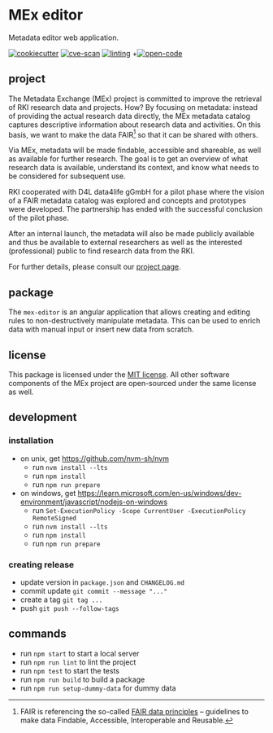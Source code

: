 # MEx editor

Metadata editor web application.

[![cookiecutter](https://github.com/robert-koch-institut/mex-editor/actions/workflows/cookiecutter.yml/badge.svg)](https://github.com/robert-koch-institut/mex-template)
[![cve-scan](https://github.com/robert-koch-institut/mex-editor/actions/workflows/cve-scan.yml/badge.svg)](https://github.com/robert-koch-institut/mex-editor/actions/workflows/cve-scan.yml)
[![linting](https://github.com/robert-koch-institut/mex-editor/actions/workflows/linting.yml/badge.svg)](https://github.com/robert-koch-institut/mex-editor/actions/workflows/linting.yml)
+[![open-code](https://github.com/robert-koch-institut/mex-editor/actions/workflows/open-code.yml/badge.svg)](https://gitlab.opencode.de/robert-koch-institut/mex/mex-editor)

## project

The Metadata Exchange (MEx) project is committed to improve the retrieval of RKI
research data and projects. How? By focusing on metadata: instead of providing the
actual research data directly, the MEx metadata catalog captures descriptive information
about research data and activities. On this basis, we want to make the data FAIR[^1] so
that it can be shared with others.

Via MEx, metadata will be made findable, accessible and shareable, as well as available
for further research. The goal is to get an overview of what research data is available,
understand its context, and know what needs to be considered for subsequent use.

RKI cooperated with D4L data4life gGmbH for a pilot phase where the vision of a
FAIR metadata catalog was explored and concepts and prototypes were developed.
The partnership has ended with the successful conclusion of the pilot phase.

After an internal launch, the metadata will also be made publicly available and thus be
available to external researchers as well as the interested (professional) public to
find research data from the RKI.

For further details, please consult our
[project page](https://www.rki.de/DE/Content/Forsch/MEx/MEx_node.html).

[^1]: FAIR is referencing the so-called
[FAIR data principles](https://www.go-fair.org/fair-principles/) – guidelines to make
data Findable, Accessible, Interoperable and Reusable.

## package

The `mex-editor` is an angular application that allows creating and editing rules to
non-destructively manipulate metadata. This can be used to enrich data with manual input
or insert new data from scratch.

## license

This package is licensed under the [MIT license](/LICENSE). All other software
components of the MEx project are open-sourced under the same license as well.

## development

### installation

- on unix, get https://github.com/nvm-sh/nvm
  - run `nvm install --lts`
  - run `npm install`
  - run `npm run prepare`
- on windows, get https://learn.microsoft.com/en-us/windows/dev-environment/javascript/nodejs-on-windows
  - run `Set-ExecutionPolicy -Scope CurrentUser -ExecutionPolicy RemoteSigned`
  - run `nvm install --lts`
  - run `npm install`
  - run `npm run prepare`

### creating release

- update version in `package.json` and `CHANGELOG.md`
- commit update `git commit --message "..."`
- create a tag `git tag ...`
- push `git push --follow-tags`

## commands

- run `npm start` to start a local server
- run `npm run lint` to lint the project
- run `npm test` to start the tests
- run `npm run build` to build a package
- run `npm run setup-dummy-data` for dummy data
